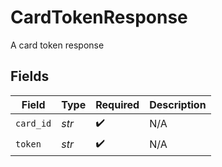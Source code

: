 # CardTokenResponse

A card token response


## Fields

| Field              | Type               | Required           | Description        |
| ------------------ | ------------------ | ------------------ | ------------------ |
| `card_id`          | *str*              | :heavy_check_mark: | N/A                |
| `token`            | *str*              | :heavy_check_mark: | N/A                |